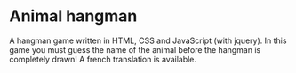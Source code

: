 # Animal hangman

A hangman game written in HTML, CSS and JavaScript (with jquery). 
In this game you must guess the name of the animal before the hangman is completely drawn!
A french translation is available.
